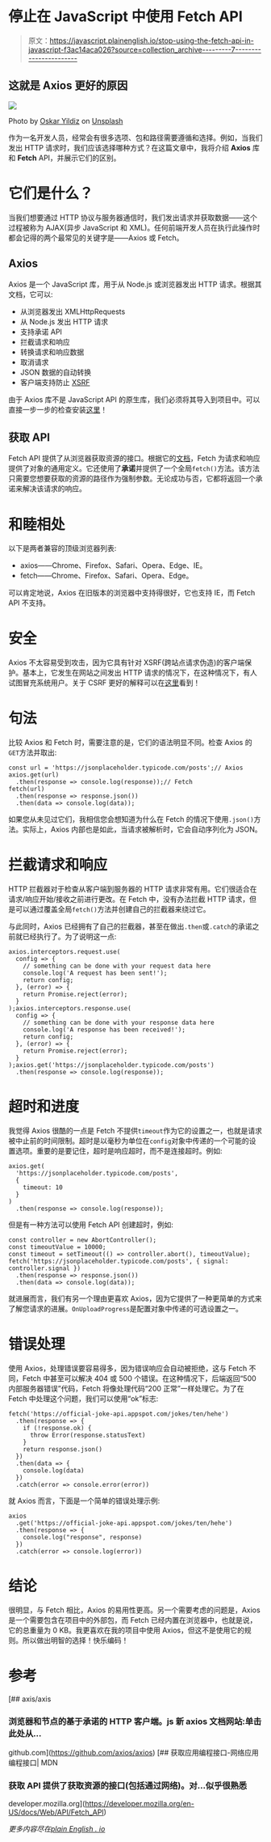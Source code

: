 # 停止在 JavaScript 中使用 Fetch API

> 原文：<https://javascript.plainenglish.io/stop-using-the-fetch-api-in-javascript-f3ac14aca026?source=collection_archive---------7----------------------->

## 这就是 Axios 更好的原因

![](img/721c5ee71e16d08ed440453e3530024f.png)

Photo by [Oskar Yildiz](https://unsplash.com/@oskaryil?utm_source=medium&utm_medium=referral) on [Unsplash](https://unsplash.com?utm_source=medium&utm_medium=referral)

作为一名开发人员，经常会有很多选项、包和路径需要遵循和选择。例如，当我们发出 HTTP 请求时，我们应该选择哪种方式？在这篇文章中，我将介绍 **Axios** 库和 **Fetch** API，并展示它们的区别。

# 它们是什么？

当我们想要通过 HTTP 协议与服务器通信时，我们发出请求并获取数据——这个过程被称为 AJAX(异步 JavaScript 和 XML)。任何前端开发人员在执行此操作时都会记得的两个最常见的关键字是——Axios 或 Fetch。

## Axios

Axios 是一个 JavaScript 库，用于从 Node.js 或浏览器发出 HTTP 请求。根据其文档，它可以:

*   从浏览器发出 XMLHttpRequests
*   从 Node.js 发出 HTTP 请求
*   支持承诺 API
*   拦截请求和响应
*   转换请求和响应数据
*   取消请求
*   JSON 数据的自动转换
*   客户端支持防止 [XSRF](https://en.wikipedia.org/wiki/Cross-site_request_forgery)

由于 Axios 库不是 JavaScript API 的原生库，我们必须将其导入到项目中。可以直接一步一步的检查安装[这里](https://github.com/axios/axios)！

## 获取 API

Fetch API 提供了从浏览器获取资源的接口。根据它的[文档](https://developer.mozilla.org/pt-BR/docs/Web/API/Fetch_API)，Fetch 为请求和响应提供了对象的通用定义。它还使用了**承诺**并提供了一个全局`fetch()`方法。该方法只需要您想要获取的资源的路径作为强制参数。无论成功与否，它都将返回一个承诺来解决该请求的响应。

# 和睦相处

以下是两者兼容的顶级浏览器列表:

*   axios——Chrome、Firefox、Safari、Opera、Edge、IE。
*   fetch——Chrome、Firefox、Safari、Opera、Edge。

可以肯定地说，Axios 在旧版本的浏览器中支持得很好，它也支持 IE，而 Fetch API 不支持。

# 安全

Axios 不太容易受到攻击，因为它具有针对 XSRF(跨站点请求伪造)的客户端保护。基本上，它发生在网站之间发出 HTTP 请求的情况下，在这种情况下，有人试图冒充系统用户。关于 CSRF 更好的解释可以在[这里](https://owasp.org/www-community/attacks/csrf)看到！

# 句法

比较 Axios 和 Fetch 时，需要注意的是，它们的语法明显不同。检查 Axios 的`GET`方法并取出:

```
const url = 'https://jsonplaceholder.typicode.com/posts';// Axios
axios.get(url)
  .then(response => console.log(response));// Fetch
fetch(url)
  .then(response => response.json())
  .then(data => console.log(data));
```

如果您从未见过它们，我相信您会想知道为什么在 Fetch 的情况下使用`.json()`方法。实际上，Axios 内部也是如此，当请求被解析时，它会自动序列化为 JSON。

# 拦截请求和响应

HTTP 拦截器对于检查从客户端到服务器的 HTTP 请求非常有用。它们很适合在请求/响应开始/接收之前进行更改。在 Fetch 中，没有办法拦截 HTTP 请求，但是可以通过覆盖全局`fetch()`方法并创建自己的拦截器来绕过它。

与此同时，Axios 已经拥有了自己的拦截器，甚至在做出`.then`或`.catch`的承诺之前就已经执行了。为了说明这一点:

```
axios.interceptors.request.use(
  config => {
    // something can be done with your request data here
    console.log('A request has been sent!');
    return config;
  }, (error) => {
    return Promise.reject(error);
  }
);axios.interceptors.response.use(
  config => {
    // something can be done with your response data here
    console.log('A response has been received!');
    return config;
  }, (error) => {
    return Promise.reject(error);
  }
);axios.get('https://jsonplaceholder.typicode.com/posts')
  .then(response => console.log(response));
```

# 超时和进度

我觉得 Axios 很酷的一点是 Fetch 不提供`timeout`作为它的设置之一，也就是请求被中止前的时间限制。超时是以毫秒为单位在`config`对象中传递的一个可能的设置选项。重要的是要记住，超时是响应超时，而不是连接超时。例如:

```
axios.get(
  'https://jsonplaceholder.typicode.com/posts',
  {
    timeout: 10
  }
)
  .then(response => console.log(response));
```

但是有一种方法可以使用 Fetch API 创建超时，例如:

```
const controller = new AbortController();
const timeoutValue = 10000;
const timeout = setTimeout(() => controller.abort(), timeoutValue);
fetch('https://jsonplaceholder.typicode.com/posts', { signal: controller.signal })
  .then(response => response.json())
  .then(data => console.log(data));
```

就进展而言，我们有另一个理由更喜欢 Axios，因为它提供了一种更简单的方式来了解您请求的进展。`OnUploadProgress`是配置对象中传递的可选设置之一。

# 错误处理

使用 Axios，处理错误要容易得多，因为错误响应会自动被拒绝，这与 Fetch 不同，Fetch 中甚至可以解决 404 或 500 个错误。在这种情况下，后端返回“500 内部服务器错误”代码，Fetch 将像处理代码“200 正常”一样处理它。为了在 Fetch 中处理这个问题，我们可以使用“ok”标志:

```
fetch('https://official-joke-api.appspot.com/jokes/ten/hehe')
  .then(response => {
    if (!response.ok) {
      throw Error(response.statusText)
    }
    return response.json()
  })
  .then(data => {
    console.log(data)
  })
  .catch(error => console.error(error))
```

就 Axios 而言，下面是一个简单的错误处理示例:

```
axios
  .get('https://official-joke-api.appspot.com/jokes/ten/hehe')
  .then(response => {
    console.log("response", response)
  })
  .catch(error => console.log(error))
```

# 结论

很明显，与 Fetch 相比，Axios 的易用性更高。另一个需要考虑的问题是，Axios 是一个需要包含在项目中的外部包，而 Fetch 已经内置在浏览器中，也就是说，它的总重量为 0 KB。我更喜欢在我的项目中使用 Axios，但这不是使用它的规则。所以做出明智的选择！快乐编码！

# 参考

[](https://github.com/axios/axios) [## axis/axis

### 浏览器和节点的基于承诺的 HTTP 客户端。js 新 axios 文档网站:单击此处从…

github.com](https://github.com/axios/axios) [](https://developer.mozilla.org/en-US/docs/Web/API/Fetch_API) [## 获取应用编程接口-网络应用编程接口| MDN

### 获取 API 提供了获取资源的接口(包括通过网络)。对…似乎很熟悉

developer.mozilla.org](https://developer.mozilla.org/en-US/docs/Web/API/Fetch_API) 

*更多内容尽在*[*plain English . io*](http://plainenglish.io/)